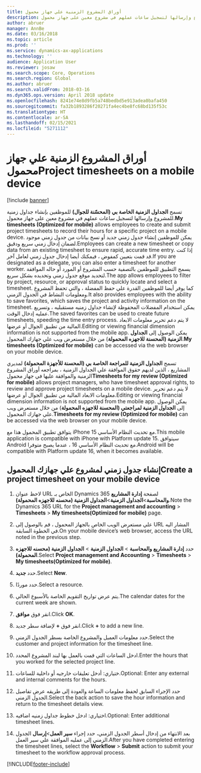 ```yaml
---
title: أوراق المشروع الزمنية علي جهاز محمول
description: تسمح الجداول الزمنية الخاصة بي (المحسّنة للجوال) للموظفين بإنشاء جداول زمنية للمشروع وإرسالها لتسجيل ساعات عملهم في مشروع معين على جهاز محمول.
author: abruer
manager: AnnBe
ms.date: 03/16/2018
ms.topic: article
ms.prod: ''
ms.service: dynamics-ax-applications
ms.technology: ''
audience: Application User
ms.reviewer: josaw
ms.search.scope: Core, Operations
ms.search.region: Global
ms.author: abruer
ms.search.validFrom: 2018-03-16
ms.dyn365.ops.version: April 2018 update
ms.openlocfilehash: 8241e74e8d9fb5a748bedbd5e913adea0bafa450
ms.sourcegitcommit: fa32b1893286f20271fa4ec4be8fc68bd135f53c
ms.translationtype: HT
ms.contentlocale: ar-SA
ms.lasthandoff: 02/15/2021
ms.locfileid: "5271112"
---
```

# <a name="project-timesheets-on-a-mobile-device"></a><span data-ttu-id="ac17c-103">أوراق المشروع الزمنية علي جهاز محمول</span><span class="sxs-lookup"><span data-stu-id="ac17c-103">Project timesheets on a mobile device</span></span>

[!include [banner](../includes/banner.md)]

<span data-ttu-id="ac17c-104">تسمح **الجداول الزمنية الخاصة بي (المحسّنة للجوال)** للموظفين بإنشاء جداول زمنية للمشروع وإرسالها لتسجيل ساعات عملهم في مشروع معين على جهاز محمول.</span><span class="sxs-lookup"><span data-stu-id="ac17c-104">**My timesheets (Optimized for mobile)** allows employees to create and submit project timesheets to record their hours for a specific project on a mobile device.</span></span> <span data-ttu-id="ac17c-105">يمكن للموظفين إنشاء جدول زمني جديد أو نسخ بيانات من جدول زمني موجود لضمان إدخال زمني سريع ودقيق.</span><span class="sxs-lookup"><span data-stu-id="ac17c-105">Employees can create a new timesheet or copy data from an existing timesheet to ensure rapid, accurate time entry.</span></span> <span data-ttu-id="ac17c-106">إذا كنت قد قمت بتعيين كمفوض ، فيمكنك أيضا إدخال جدول زمني لعامل آخر.</span><span class="sxs-lookup"><span data-stu-id="ac17c-106">If you are designated as a delegate, you can also enter a timesheet for another worker.</span></span> <span data-ttu-id="ac17c-107">يسمح التطبيق للموظفين بالتصفية حسب المشروع أو المورد أو حاله الموافقة لتحديد موقع جدول زمني وتحديده بشكل سريع.</span><span class="sxs-lookup"><span data-stu-id="ac17c-107">The app allows employees to filter by project, resource, or approval status to quickly locate and select a timesheet.</span></span> <span data-ttu-id="ac17c-108">كما يوفر أيضا للموظفين القدرة علي حفظ المفضلة ، والتي تحفظ المشروع ومعلومات النشاط في الجدول الزمني.</span><span class="sxs-lookup"><span data-stu-id="ac17c-108">It also provides employees with the ability to save favorites, which saves the project and activity information on the timesheet.</span></span> <span data-ttu-id="ac17c-109">يمكن استخدام المفضلات المحفوظة لإنشاء جداول زمنيه مستقبليه ، وتسريع عمليه إدخال الوقت.</span><span class="sxs-lookup"><span data-stu-id="ac17c-109">The saved favorites can be used to create future timesheets, speeding the time entry process.</span></span> <span data-ttu-id="ac17c-110">لا يتم دعم تحرير معلومات الابعاد المالية من تطبيق الجوال أو عرضها.</span><span class="sxs-lookup"><span data-stu-id="ac17c-110">Editing or viewing financial dimension information is not supported from the mobile app.</span></span> <span data-ttu-id="ac17c-111">يمكن الوصول إلى **الجداول الزمنية (المحسنة للاجهزه المحمولة**) من خلال مستعرض ويب علي جهازك المحمول.</span><span class="sxs-lookup"><span data-stu-id="ac17c-111">**My timesheets (Optimized for mobile)** can be accessed via the web browser on your mobile device.</span></span>

<span data-ttu-id="ac17c-112">تسمح **الجداول الزمنية للمراجعة الخاصة بي (المحسنة للأجهزة المحمولة)** لمديري المشاريع ، الذين لديهم حقوق الموافقة علي الجداول الزمنية ، بمراجعه أوراق المشروع الزمنية والموافقة عليها في جهاز محمول</span><span class="sxs-lookup"><span data-stu-id="ac17c-112">**Timesheets for my review (Optimized for mobile)** allows project managers, who have timesheet approval rights, to review and approve project timesheets on a mobile device.</span></span> <span data-ttu-id="ac17c-113">لا يتم دعم تحرير معلومات الابعاد المالية من تطبيق الجوال أو عرضها.</span><span class="sxs-lookup"><span data-stu-id="ac17c-113">Editing or viewing financial dimension information is not supported from the mobile app.</span></span> <span data-ttu-id="ac17c-114">يمكن الوصول إلى **الجداول الزمنية لمراجعتي (المحسنة للاجهزه المحمولة**) من خلال مستعرض ويب علي جهازك المحمول.</span><span class="sxs-lookup"><span data-stu-id="ac17c-114">**Timesheets for my review (Optimized for mobile)** can be accessed via the web browser on your mobile device.</span></span>

<span data-ttu-id="ac17c-115">يتوافق تطبيق المحمول هذا مع iPhone مع تحديث النظام الأساسي 15.</span><span class="sxs-lookup"><span data-stu-id="ac17c-115">This mobile application is compatible with iPhone with Platform update 15.</span></span>
<span data-ttu-id="ac17c-116">سيتوافق Android مع تحديث النظام الأساسي 16 ، عندما يصبح متوفرا.</span><span class="sxs-lookup"><span data-stu-id="ac17c-116">Android will be compatible with Platform update 16, when it becomes available.</span></span>

## <a name="create-a-project-timesheet-on-your-mobile-device"></a><span data-ttu-id="ac17c-117">إنشاء جدول زمني لمشروع علي جهازك المحمول</span><span class="sxs-lookup"><span data-stu-id="ac17c-117">Create a project timesheet on your mobile device</span></span>

1.  <span data-ttu-id="ac17c-118">لاحظ عنوان URL الخاص بـ Dynamics 365 لصفحة **إدارة المشاريع والمحاسبة**\>**الجداول الزمنية**\>**الجداول الزمنية (محسنه للاجهزه المحمولة)**.</span><span class="sxs-lookup"><span data-stu-id="ac17c-118">Note the Dynamics 365 URL for the **Project management and accounting** \> **Timesheets** \> **My timesheets(Optimized for mobile)** page.</span></span>

2.  <span data-ttu-id="ac17c-119">علي مستعرض الويب الخاص بالجهاز المحمول ، قم بالوصول إلى URL المشار اليه في الخطوة السابقة.</span><span class="sxs-lookup"><span data-stu-id="ac17c-119">On your mobile device’s web browser, access the URL noted in the previous step.</span></span>
 
3.  <span data-ttu-id="ac17c-120">حدد **إدارة المشاريع والمحاسبة** \> **الجداول الزمنية** \> **الجداول الزمنية (محسنه للاجهزه المحمولة)**.</span><span class="sxs-lookup"><span data-stu-id="ac17c-120">Select **Project management and Accounting** \> **Timesheets** \> **My timesheets(Optimized for mobile)**.</span></span>

4.  <span data-ttu-id="ac17c-121">حدد **جديد**.</span><span class="sxs-lookup"><span data-stu-id="ac17c-121">Select **New**.</span></span>

5.  <span data-ttu-id="ac17c-122">حدد موردًا.</span><span class="sxs-lookup"><span data-stu-id="ac17c-122">Select a resource.</span></span>

6.  <span data-ttu-id="ac17c-123">يتم عرض تواريخ التقويم الخاصة بالأسبوع الحالي.</span><span class="sxs-lookup"><span data-stu-id="ac17c-123">The calendar dates for the current week are shown.</span></span>

7.  <span data-ttu-id="ac17c-124">انقر فوق **موافق**.</span><span class="sxs-lookup"><span data-stu-id="ac17c-124">Click **OK**.</span></span>

8.  <span data-ttu-id="ac17c-125">انقر فوق **+** لإضافة سطر جديد.</span><span class="sxs-lookup"><span data-stu-id="ac17c-125">Click **+** to add a new line.</span></span>

9.  <span data-ttu-id="ac17c-126">حدد معلومات العميل والمشروع الخاصة بسطر الجدول الزمني.</span><span class="sxs-lookup"><span data-stu-id="ac17c-126">Select the customer and project information for the timesheet line.</span></span>

10. <span data-ttu-id="ac17c-127">ادخل الساعات التي قمت بالعمل بها لبند المشروع المحدد.</span><span class="sxs-lookup"><span data-stu-id="ac17c-127">Enter the hours that you worked for the selected project line.</span></span>

11. <span data-ttu-id="ac17c-128">ختياري: أدخل تعليقات خارجيه أو داخلية للساعات.</span><span class="sxs-lookup"><span data-stu-id="ac17c-128">Optional: Enter any external and internal comments for the hours.</span></span>

12. <span data-ttu-id="ac17c-129">حدد الإجراء السابق لحفظ معلومات الساعة والعودة إلى طريقه عرض تفاصيل الجدول الزمني.</span><span class="sxs-lookup"><span data-stu-id="ac17c-129">Select the back action to save the hour information and return to the timesheet details view.</span></span>

13. <span data-ttu-id="ac17c-130">اختياري: ادخل خطوط جداول زمنيه اضافيه.</span><span class="sxs-lookup"><span data-stu-id="ac17c-130">Optional: Enter additional timesheet lines.</span></span>

14. <span data-ttu-id="ac17c-131">بعد الانتهاء من إدخال أسطر الجدول الزمني، حدد إجراء **سير العمل**\>**إرسال** الجدول الزمني إلى عمليه الموافقة علي سير العمل.</span><span class="sxs-lookup"><span data-stu-id="ac17c-131">After you have completed entering the timesheet lines, select the **Workflow** \> **Submit** action to submit your timesheet to the workflow approval process.</span></span>


[!INCLUDE[footer-include](../includes/footer-banner.md)]